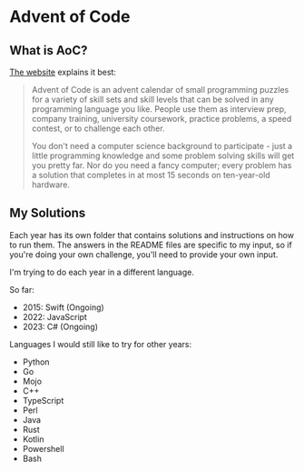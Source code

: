 # Advent of Code

## What is AoC?

[The website](https://adventofcode.com/) explains it best:

> Advent of Code is an advent calendar of small programming puzzles for a variety of skill sets and skill levels that can be solved in any programming language you like. People use them as interview prep, company training, university coursework, practice problems, a speed contest, or to challenge each other.
>
> You don't need a computer science background to participate - just a little programming knowledge and some problem solving skills will get you pretty far. Nor do you need a fancy computer; every problem has a solution that completes in at most 15 seconds on ten-year-old hardware.

## My Solutions

Each year has its own folder that contains solutions and instructions on how to run them. The answers in the README files are specific to my input, so if you're doing your own challenge, you'll need to provide your own input.

I'm trying to do each year in a different language.

So far:

- 2015: Swift (Ongoing)
- 2022: JavaScript
- 2023: C# (Ongoing)

Languages I would still like to try for other years:

- Python
- Go
- Mojo
- C++
- TypeScript
- Perl
- Java
- Rust
- Kotlin
- Powershell
- Bash

